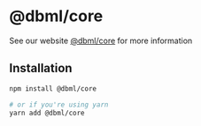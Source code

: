 # @dbml/core

See our website [@dbml/core](https://dbml.dbdiagram.io/js-module/core) for more information

## Installation

```bash
npm install @dbml/core

# or if you're using yarn
yarn add @dbml/core
```


